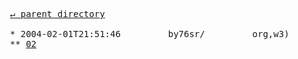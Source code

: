 <pre>
  <a href="../">&#x21b5; parent directory</a>
  
  * 2004-02-01T21:51:46&#x0009;&#x0009;by76sr/&#x0009;&#x0009;org,w3)&#x0009;&#x0009;1999
  ** <a href="02">02</a>
</pre>
